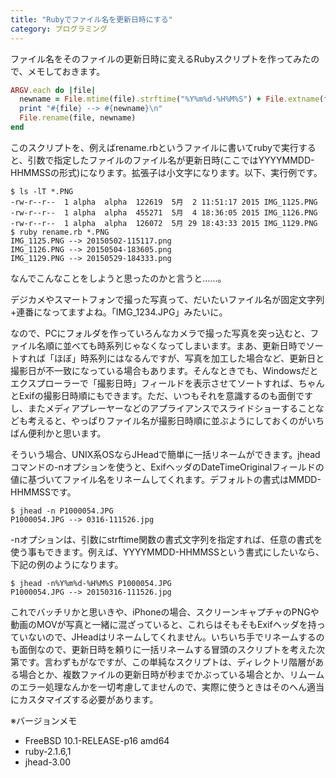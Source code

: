 ```yaml
---
title: "Rubyでファイル名を更新日時にする"
category: プログラミング
---
```


ファイル名をそのファイルの更新日時に変えるRubyスクリプトを作ってみたので、メモしておきます。

```ruby
ARGV.each do |file|
  newname = File.mtime(file).strftime("%Y%m%d-%H%M%S") + File.extname(file).downcase
  print "#{file} --> #{newname}\n"
  File.rename(file, newname)
end
```

このスクリプトを、例えばrename.rbというファイルに書いてrubyで実行すると、引数で指定したファイルのファイル名が更新日時(ここではYYYYMMDD-HHMMSSの形式)になります。拡張子は小文字になります。以下、実行例です。

```console
$ ls -lT *.PNG
-rw-r--r--  1 alpha  alpha  122619  5月  2 11:51:17 2015 IMG_1125.PNG
-rw-r--r--  1 alpha  alpha  455271  5月  4 18:36:05 2015 IMG_1126.PNG
-rw-r--r--  1 alpha  alpha  126072  5月 29 18:43:33 2015 IMG_1129.PNG
$ ruby rename.rb *.PNG
IMG_1125.PNG --> 20150502-115117.png
IMG_1126.PNG --> 20150504-183605.png
IMG_1129.PNG --> 20150529-184333.png
```

なんでこんなことをしようと思ったのかと言うと……。

デジカメやスマートフォンで撮った写真って、だいたいファイル名が固定文字列+連番になってますよね。「IMG_1234.JPG」みたいに。

なので、PCにフォルダを作っていろんなカメラで撮った写真を突っ込むと、ファイル名順に並べても時系列じゃなくなってしまいます。まあ、更新日時でソートすれば「ほぼ」時系列にはなるんですが、写真を加工した場合など、更新日と撮影日が不一致になっている場合もあります。そんなときでも、Windowsだとエクスプローラーで「撮影日時」フィールドを表示させてソートすれば、ちゃんとExifの撮影日時順にもできます。ただ、いつもそれを意識するのも面倒ですし、またメディアプレーヤーなどのアプライアンスでスライドショーすることなども考えると、やっぱりファイル名が撮影日時順に並ぶようにしておくのがいちばん便利かと思います。

そういう場合、UNIX系OSならJHeadで簡単に一括リネームができます。jheadコマンドの-nオプションを使うと、ExifヘッダのDateTimeOriginalフィールドの値に基づいてファイル名をリネームしてくれます。デフォルトの書式はMMDD-HHMMSSです。

```console
$ jhead -n P1000054.JPG
P1000054.JPG --> 0316-111526.jpg
```

-nオプションは、引数にstrftime関数の書式文字列を指定すれば、任意の書式を使う事もできます。例えば、YYYYMMDD-HHMMSSという書式にしたいなら、下記の例のようになります。

```console
$ jhead -n%Y%m%d-%H%M%S P1000054.JPG
P1000054.JPG --> 20150316-111526.jpg
```

これでバッチリかと思いきや、iPhoneの場合、スクリーンキャプチャのPNGや動画のMOVが写真と一緒に混ざっていると、これらはそもそもExifヘッダを持っていないので、JHeadはリネームしてくれません。いちいち手でリネームするのも面倒なので、更新日時を頼りに一括リネームする冒頭のスクリプトを考えた次第です。言わずもがなですが、この単純なスクリプトは、ディレクトリ階層がある場合とか、複数ファイルの更新日時が秒までかぶっている場合とか、リムームのエラー処理なんかを一切考慮してませんので、実際に使うときはそのへん適当にカスタマイズする必要があります。

※バージョンメモ

- FreeBSD 10.1-RELEASE-p16 amd64
- ruby-2.1.6,1
- jhead-3.00
